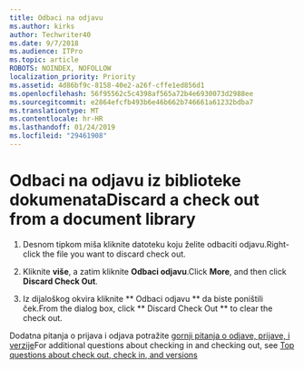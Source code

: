 ```yaml
---
title: Odbaci na odjavu
ms.author: kirks
author: Techwriter40
ms.date: 9/7/2018
ms.audience: ITPro
ms.topic: article
ROBOTS: NOINDEX, NOFOLLOW
localization_priority: Priority
ms.assetid: 4d86bf9c-8158-40e2-a26f-cffe1ed856d1
ms.openlocfilehash: 56f95562c5c4398af565a72b4e6930073d2988ee
ms.sourcegitcommit: e2864efcfb493b6e46b662b746661a61232bdba7
ms.translationtype: MT
ms.contentlocale: hr-HR
ms.lasthandoff: 01/24/2019
ms.locfileid: "29461908"
---
```

# <a name="discard-a-check-out-from-a-document-library"></a><span data-ttu-id="2fc19-102">Odbaci na odjavu iz biblioteke dokumenata</span><span class="sxs-lookup"><span data-stu-id="2fc19-102">Discard a check out from a document library</span></span>

1. <span data-ttu-id="2fc19-103">Desnom tipkom miša kliknite datoteku koju želite odbaciti odjavu.</span><span class="sxs-lookup"><span data-stu-id="2fc19-103">Right-click the file you want to discard check out.</span></span>
    
2. <span data-ttu-id="2fc19-104">Kliknite **više**, a zatim kliknite **Odbaci odjavu**.</span><span class="sxs-lookup"><span data-stu-id="2fc19-104">Click **More**, and then click **Discard Check Out**.</span></span> 
    
3. <span data-ttu-id="2fc19-105">Iz dijaloškog okvira kliknite \*\* Odbaci odjavu \*\* da biste poništili ček.</span><span class="sxs-lookup"><span data-stu-id="2fc19-105">From the dialog box, click \*\* Discard Check Out \*\* to clear the check out.</span></span> 
    
<span data-ttu-id="2fc19-106">Dodatna pitanja o prijava i odjava potražite [gornji pitanja o odjave, prijave, i verzije](https://go.microsoft.com/fwlink/?linkid=2018786)</span><span class="sxs-lookup"><span data-stu-id="2fc19-106">For additional questions about checking in and checking out, see [Top questions about check out, check in, and versions](https://go.microsoft.com/fwlink/?linkid=2018786)</span></span>
  

